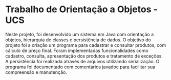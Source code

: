 # Trabalho de Orientação a Objetos - UCS

Neste projeto, foi desenvolvido um sistema em Java com orientação a objetos, hierarquia de classes e persistência de dados. O objetivo do projeto foi a criação um programa para cadastrar e consultar produtos, com cálculo de preço final. Foram implementadas funcionalidades como cadastro, consulta, apresentação dos produtos e tratamento de exceções. A persistência foi realizada através de arquivos utilizando serialização. O programa foi documentado com comentários javadoc para facilitar sua compreensão e manutenção.
